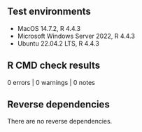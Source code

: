 ## Test environments

* MacOS 14.7.2, R 4.4.3
* Microsoft Windows Server 2022, R 4.4.3
* Ubuntu 22.04.2 LTS, R 4.4.3

## R CMD check results

0 errors | 0 warnings | 0 notes

## Reverse dependencies

There are no reverse dependencies.
